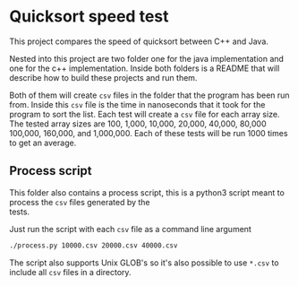 # Quicksort speed test

This project compares the speed of quicksort between C++ and Java.

Nested into this project are two folder one for the java implementation and one for the c++ implementation. Inside both
folders is a README that will describe how to build these projects and run them.

Both of them will create `csv` files in the folder that the program has been run from. Inside this `csv` file is the time
in nanoseconds that it took for the program to sort the list. Each test will create a `csv` file for each array size. 
The tested array sizes are 100, 1,000, 10,000, 20,000, 40,000, 80,000 100,000, 160,000, and 1,000,000. Each of these tests will be run 1000 times to get an 
average.

## Process script

This folder also contains a process script, this is a python3 script meant to process the `csv` files generated by the \
tests.

Just run the script with each `csv` file as a command line argument
```bash
./process.py 10000.csv 20000.csv 40000.csv
```

The script also supports Unix GLOB's so it's also possible to use `*.csv` to include all `csv` files in a directory.